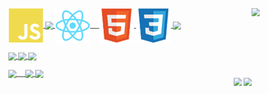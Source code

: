 <div style="display: inline_block">
  <a href="https://github.com/wesleycremonini">
    <img align="center" width="70" src="https://raw.githubusercontent.com/devicons/devicon/master/icons/javascript/javascript-plain.svg">
    <img align="center" width="70" src="https://cdn.jsdelivr.net/gh/devicons/devicon/icons/typescript/typescript-original.svg" />
    <img align="center" width="70" src="https://raw.githubusercontent.com/devicons/devicon/master/icons/react/react-original.svg">
    <span>⠀</span>
    <img align="center" width="70" src="https://raw.githubusercontent.com/devicons/devicon/master/icons/html5/html5-original.svg">
    <img align="center" width="70" src="https://raw.githubusercontent.com/devicons/devicon/master/icons/css3/css3-original.svg">
    <img align="center" width="70" src="https://cdn.jsdelivr.net/gh/devicons/devicon/icons/bootstrap/bootstrap-plain-wordmark.svg" />
    <img height="280" align='right' src="https://media.discordapp.net/attachments/719673405317578786/908077170503585872/imgonline-com-ua-GIF-animation-mkbhSlfUnBdisEo.png?width=547&height=553" />
  </a>
</div>
<br/>
<div style="display: inline_block">
  <a href="https://github.com/wesleycremonini">
    <img align="center" width="90" src="https://cdn.jsdelivr.net/gh/devicons/devicon/icons/nodejs/nodejs-plain-wordmark.svg" />
    <img align="center" width="80" src="https://cdn.jsdelivr.net/gh/devicons/devicon/icons/php/php-original.svg" />
    <img align="center" width="70" src="https://cdn.jsdelivr.net/gh/devicons/devicon/icons/laravel/laravel-plain-wordmark.svg" />
  </a>
</div>
<br/>
<div style="display: inline_block">
  <a href="https://github.com/wesleycremonini">
    <img align="center" width="70" src="https://cdn.jsdelivr.net/gh/devicons/devicon/icons/docker/docker-plain-wordmark.svg" />
    <span>⠀</span>
    <img align="center" width="90" src="https://cdn.jsdelivr.net/gh/devicons/devicon/icons/mysql/mysql-original-wordmark.svg" />
    <img align="center" width="70" src="https://cdn.jsdelivr.net/gh/devicons/devicon/icons/mongodb/mongodb-plain-wordmark.svg" />
  </a>
  <div align='right'>
    <a target="_blank" href="https://www.linkedin.com/in/wesley-cremonini-baldissera/" target="_blank"><img width="148" src="https://img.shields.io/badge/-LinkedIn-%230077B5?style=for-the-badge&logo=linkedin&logoColor=white" target="_blank"></a> 
    <a target="_blank" href="wesleycb.2020@gmail.com"><img width="120" src="https://img.shields.io/badge/-Gmail-%23333?style=for-the-badge&logo=gmail&logoColor=white" target="_blank"></a>
  </div>
</div>
